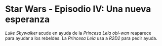 # Star Wars - Episodio IV: Una nueva esperanza

*Luke Skywalker* acude en ayuda de la *Princesa Leia*
*obi-wan* reaparece para ayudar a los rebeldes.
La *Princesa Leia* usa a *R2D2* para pedir ayuda.

